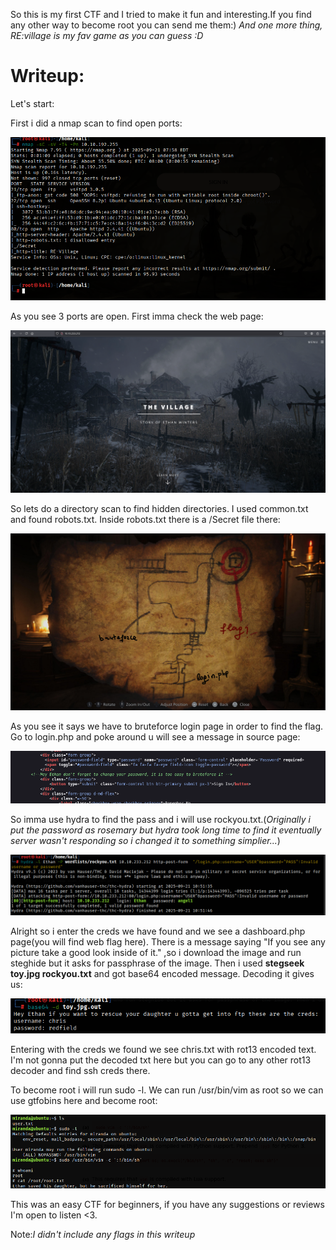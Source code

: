 So this is my first CTF and I tried to make it fun and interesting.If you find any other way to become root you can send me them:)
<i>And one more thing, RE:village is my fav game as you can guess :D</i>

<h1>Writeup:</h1>

Let's start:

First i did a nmap scan to find open ports:

![nmap](images/ports.png)

As you see 3 ports are open. First imma check the web page:

![web](images/main.png)

 So lets do a directory scan to find hidden directories. I used common.txt and found robots.txt. Inside robots.txt there is a /Secret file there:

 ![secret](images/login.png)

As you see it says we have to bruteforce login page in order to find the flag.
Go to login.php and poke around u will see a message in source page:

![ethan](images/ethan.png)

So imma use hydra to find the pass and i will use rockyou.txt.(<i>Originally i put the password as rosemary but hydra took long time to find it eventually server wasn't responding so i changed it to something simplier...</i>)

![password](images/pass.png)

Alright so i enter the creds we have found and we see a dashboard.php page(you will find web flag here). There is a message saying "If you see any picture take a good look inside of it."
,so i download the image and run steghide but it asks for passphrase of the image. Then i used <b>stegseek toy.jpg rockyou.txt</b> and got base64 encoded message.
Decoding it gives us: 

![chris](images/chris.png)

Entering with the creds we found we see chris.txt with rot13 encoded text. I'm not gonna put the decoded txt here but you can go to any other rot13 decoder and find ssh creds there.

To become root i will run sudo -l. We can run /usr/bin/vim as root so we can use gtfobins here and become root:

![root](images/root.png)

This was an easy CTF for beginners, if you have any suggestions or reviews I'm open to listen <3.

Note:<i>I didn't include any flags in this writeup</i>
